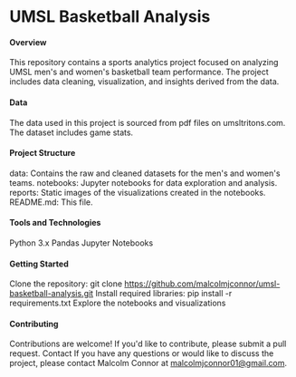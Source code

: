 # UMSL Basketball Analysis

#### Overview
This repository contains a sports analytics project focused on analyzing UMSL men's and women's basketball team performance. The project includes data cleaning, visualization, and insights derived from the data.

#### Data
The data used in this project is sourced from pdf files on umsltritons.com. The dataset includes game stats.

#### Project Structure
data: Contains the raw and cleaned datasets for the men's and women's teams.
notebooks: Jupyter notebooks for data exploration and analysis.
reports: Static images of the visualizations created in the notebooks.
README.md: This file.

#### Tools and Technologies
Python 3.x
Pandas
Jupyter Notebooks

#### Getting Started
Clone the repository: git clone https://github.com/malcolmjconnor/umsl-basketball-analysis.git
Install required libraries: pip install -r requirements.txt
Explore the notebooks and visualizations

#### Contributing
Contributions are welcome! If you'd like to contribute, please submit a pull request.
Contact
If you have any questions or would like to discuss the project, please contact Malcolm Connor at malcolmjconnor01@gmail.com.